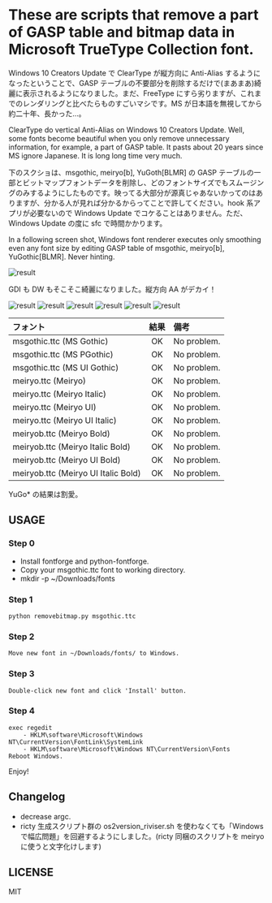 # These are scripts that remove a part of GASP table and bitmap data in Microsoft TrueType Collection font.

Windows 10 Creators Update で ClearType が縦方向に Anti-Alias するようになったということで、GASP テーブルの不要部分を削除するだけで(まあまあ)綺麗に表示されるようになりました。まだ、FreeType にすら劣りますが、これまでのレンダリングと比べたらものすごいマシです。MS が日本語を無視してから約二十年、長かった...。

ClearType do vertical Anti-Alias on Windows 10 Creators Update. Well, some fonts become beautiful when you only remove unnecessary information, for example, a part of GASP table. It pasts about 20 years since MS ignore Japanese. It is long long time very much.

下のスクショは、msgothic, meiryo[b], YuGoth[BLMR] の GASP テーブルの一部とビットマップフォントデータを削除し、どのフォントサイズでもスムージングのみするようにしたものです。映ってる大部分が源真じゃあないかってのはありますが、分かる人が見れば分かるからってことで許してください。hook 系アプリが必要ないので Windows Update でコケることはありません。ただ、Windows Update の度に sfc で時間かかります。

In a following screen shot, Windows font renderer executes only smoothing even any font size by editing GASP table of msgothic, meiryo[b], YuGothic[BLMR]. Never hinting.

![result](./images/msgss.png)

GDI も DW もそこそこ綺麗になりました。縦方向 AA がデカイ！

![result](./images/cmd-ss.png)
![result](./images/edge-ss.png)
![result](./images/flashctl-ss.png)
![result](./images/installer-ss.png)
![result](./images/notepad-ss.png)
![result](./images/tw-ss.png)


| フォント                            | 結果 | 備考        |
|:------------------------------------|:----:|:------------|
| msgothic.ttc (MS Gothic)            | OK   | No problem. |
| msgothic.ttc (MS PGothic)           | OK   | No problem. |
| msgothic.ttc (MS UI Gothic)         | OK   | No problem. |
| meiryo.ttc (Meiryo)                 | OK   | No problem. |
| meiryo.ttc (Meiryo Italic)          | OK   | No problem. |
| meiryo.ttc (Meiryo UI)              | OK   | No problem. |
| meiryo.ttc (Meiryo UI Italic)       | OK   | No problem. |
| meiryob.ttc (Meiryo Bold)           | OK   | No problem. |
| meiryob.ttc (Meiryo Italic Bold)    | OK   | No problem. |
| meiryob.ttc (Meiryo UI Bold)        | OK   | No problem. |
| meiryob.ttc (Meiryo UI Italic Bold) | OK   | No problem. |
YuGo* の結果は割愛。


## USAGE

### Step 0

- Install fontforge and python-fontforge.
- Copy your msgothic.ttc font to working directory.
- mkdir -p ~/Downloads/fonts


### Step 1

```
python removebitmap.py msgothic.ttc
```


### Step 2

```
Move new font in ~/Downloads/fonts/ to Windows.
```


### Step 3

```
Double-click new font and click 'Install' button.
```


### Step 4

```
exec regedit
    - HKLM\software\Microsoft\Windows NT\CurrentVersion\FontLink\SystemLink
    - HKLM\software\Microsoft\Windows NT\CurrentVersion\Fonts
Reboot Windows.
```


Enjoy!


## Changelog

- decrease argc.
- ricty 生成スクリプト群の os2version_riviser.sh を使わなくても「Windows で幅広問題」を回避するようにしました。(ricty 同梱のスクリプトを meiryo に使うと文字化けします)


## LICENSE

MIT
